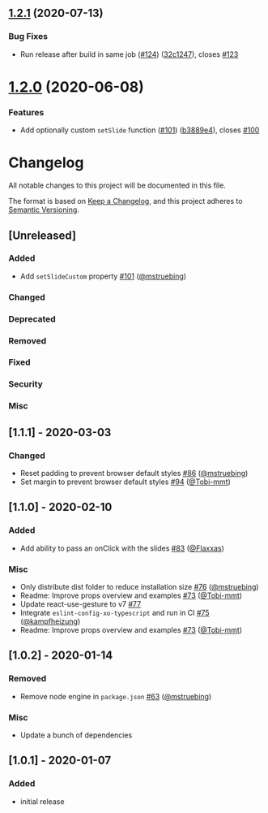 ## [1.2.1](https://github.com/farbenmeer/react-spring-slider/compare/v1.2.0...v1.2.1) (2020-07-13)


### Bug Fixes

* Run release after build in same job ([#124](https://github.com/farbenmeer/react-spring-slider/issues/124)) ([32c1247](https://github.com/farbenmeer/react-spring-slider/commit/32c1247c06a03d17fdaf29a1597e11068f40bcca)), closes [#123](https://github.com/farbenmeer/react-spring-slider/issues/123)

# [1.2.0](https://github.com/farbenmeer/react-spring-slider/compare/v1.1.1...v1.2.0) (2020-06-08)


### Features

* Add optionally custom `setSlide` function ([#101](https://github.com/farbenmeer/react-spring-slider/issues/101)) ([b3889e4](https://github.com/farbenmeer/react-spring-slider/commit/b3889e453df71ffdf9922a60a53d0b51849a72e9)), closes [#100](https://github.com/farbenmeer/react-spring-slider/issues/100)

# Changelog
All notable changes to this project will be documented in this file.

The format is based on [Keep a Changelog](https://keepachangelog.com/en/1.0.0),
and this project adheres to [Semantic Versioning](https://semver.org/spec/v2.0.0.html).

## [Unreleased]
### Added
* Add `setSlideCustom` property [#101](https://github.com/farbenmeer/react-spring-slider/pull/101) ([@mstruebing](https://github.com/mstruebing))
### Changed
### Deprecated
### Removed
### Fixed
### Security
### Misc


## [1.1.1] - 2020-03-03
### Changed
* Reset padding to prevent browser default styles [#86](https://github.com/farbenmeer/react-spring-slider/pull/86) ([@mstruebing](https://github.com/mstruebing))
* Set margin to prevent browser default styles [#94](https://github.com/farbenmeer/react-spring-slider/pull/94) ([@Tobi-mmt](https://github.com/Tobi-mmt))

## [1.1.0] - 2020-02-10
### Added
* Add ability to pass an onClick with the slides [#83](https://github.com/farbenmeer/react-spring-slider/pull/83) ([@Flaxxas](https://github.com/Flaxxas))
### Misc
* Only distribute dist folder to reduce installation size [#76](https://github.com/farbenmeer/react-spring-slider/pull/76) ([@mstruebing](https://github.com/mstruebing))
* Readme: Improve props overview and examples  [#73](https://github.com/farbenmeer/react-spring-slider/pull/73) ([@Tobi-mmt](https://github.com/Tobi-mmt))
* Update react-use-gesture to v7 [#77](https://github.com/farbenmeer/react-spring-slider/pull/77)
* Integrate `eslint-config-xo-typescript` and run in CI [#75](https://github.com/farbenmeer/react-spring-slider/pull/75) ([@kampfheizung](https://github.com/kampfheizung))
* Readme: Improve props overview and examples [#73](https://github.com/farbenmeer/react-spring-slider/pull/73) ([@Tobi-mmt](https://github.com/Tobi-mmt))

## [1.0.2] - 2020-01-14
### Removed
* Remove node engine in `package.json` [#63](https://github.com/farbenmeer/react-spring-slider/pull/63) ([@mstruebing](https://github.com/mstruebing))
### Misc
* Update a bunch of dependencies

## [1.0.1] - 2020-01-07
### Added
* initial release
